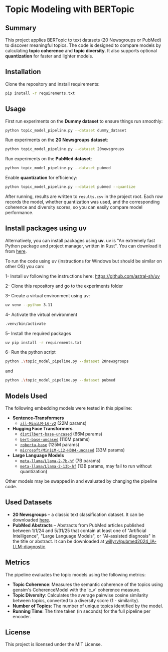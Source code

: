 # Topic Modeling with BERTopic

## Summary
This project applies BERTopic to text datasets (20 Newsgroups or PubMed) to discover meaningful topics. The code is designed to compare models by calculating **topic coherence** and **topic diversity**. It also supports optional **quantization** for faster and lighter models.

## Installation
Clone the repository and install requirements:

```bash
pip install -r requirements.txt
```

## Usage

First run experiments on the **Dummy dataset** to ensure things run smoothly:

```bash
python topic_model_pipeline.py --dataset dummy_dataset
```

Run experiments on the **20 Newsgroups dataset**:

```bash
python topic_model_pipeline.py --dataset 20newsgroups
```

Run experiments on the **PubMed dataset**:

```bash
python topic_model_pipeline.py --dataset pubmed
```

Enable **quantization** for efficiency:

```bash
python topic_model_pipeline.py --dataset pubmed --quantize
```

After running, results are written to `results.csv` in the project root. Each row records the model, whether quantization was used, and the corresponding coherence and diversity scores, so you can easily compare model performance.

## Install packages using uv 

Alternatively, you can install packages using **uv**. uv is "An extremely fast Python package and project manager, written in Rust". You can download it from [here](https://github.com/astral-sh/uv).

To run the code using uv (instructions for Windows but should be similar on other OS) you can:

1- Install uv following the instructions here: https://github.com/astral-sh/uv

2- Clone this repository and go to the experiments folder

3- Create a virtual environment using uv:

```bash
uv venv --python 3.11
```

4- Activate the virtual environment

```bash
.venv/bin/activate
```

5- Install the required packages

```bash
uv pip install -r requirements.txt
```

6- Run the python script

```bash
python .\topic_model_pipeline.py --dataset 20newsgroups
```

and

```bash
python .\topic_model_pipeline.py --dataset pubmed
```

## Models Used

The following embedding models were tested in this pipeline:

- **Sentence-Transformers**
  - [`all-MiniLM-L6-v2`](https://huggingface.co/sentence-transformers/all-MiniLM-L6-v2) (22M params)  
- **Hugging Face Transformers**
  - [`distilbert-base-uncased`](https://huggingface.co/distilbert-base-uncased) (66M params)  
  - [`bert-base-uncased`](https://huggingface.co/bert-base-uncased) (110M params)  
  - [`roberta-base`](https://huggingface.co/roberta-base) (125M params)  
  - [`microsoft/MiniLM-L12-H384-uncased`](https://huggingface.co/microsoft/MiniLM-L12-H384-uncased) (33M params)  
- **Large Language Models**
  - [`meta-llama/Llama-2-7b-hf`](https://huggingface.co/meta-llama/Llama-2-7b-hf) (7B params)  
  - [`meta-llama/Llama-2-13b-hf`](https://huggingface.co/meta-llama/Llama-2-13b-hf) (13B params, may fail to run without quantization)  

Other models may be swapped in and evaluated by changing the pipeline code.

## Used Datasets
* **20 Newsgroups** – a classic text classification dataset. It can be downloaded [here](http://qwone.com/~jason/20Newsgroups/).  
* **PubMed Abstracts** – Abstracts from PubMed articles published between 1/1/24 and 5/31/25 that contain at least one of "Artificial Intelligence", "Large Language Models", or "AI-assisted diagnosis" in the title or abstract. It can be downloaded at [willyrv/pubmed2024_IA-LLM-diagnostic](https://huggingface.co/datasets/willyrv/pubmed2024_IA-LLM-diagnostic).

## Metrics

The pipeline evaluates the topic models using the following metrics:

- **Topic Coherence**: Measures the semantic coherence of the topics using gensim's CoherenceModel with the 'c_v' coherence measure.
- **Topic Diversity**: Calculates the average pairwise cosine similarity between topics, converted to a diversity score (1 - similarity).
- **Number of Topics**: The number of unique topics identified by the model.
- **Running Time**: The time taken (in seconds) for the full pipeline per encoder.

## License
This project is licensed under the MIT License.
